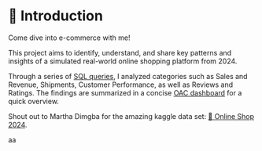 # 👋 Introduction

Come dive into e-commerce with me! 

This project aims to identify, understand, and share key patterns and insights of a simulated real-world online shopping platform from 2024. 

Through a series of [SQL queries](/Dashboard_Queries/), I analyzed categories such as Sales and Revenue, Shipments, Customer Performance, as well as Reviews and Ratings. The findings are summarized in a concise [OAC dashboard](/assets/Online_shop_2024.png) for a quick overview.

Shout out to Martha Dimgba for the amazing kaggle data set: [🛒 Online Shop 2024](/https://www.kaggle.com/datasets/marthadimgba/online-shop-2024?resource=download/).

aa